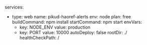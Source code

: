 services:
  - type: web
    name: pikud-haoref-alerts
    env: node
    plan: free
    buildCommand: npm install
    startCommand: npm start
    envVars:
      - key: NODE_ENV
        value: production
      - key: PORT
        value: 10000
    autoDeploy: false
    rootDir: ./
    healthCheckPath: /